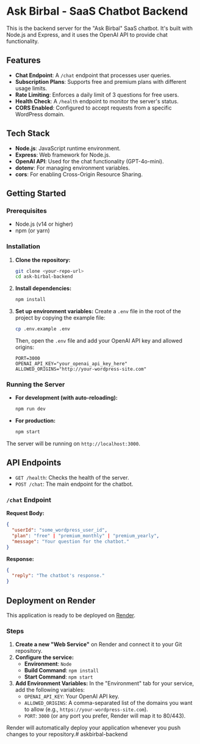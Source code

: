 # Ask Birbal - SaaS Chatbot Backend

This is the backend server for the "Ask Birbal" SaaS chatbot. It's built with Node.js and Express, and it uses the OpenAI API to provide chat functionality.

## Features

-   **Chat Endpoint**: A `/chat` endpoint that processes user queries.
-   **Subscription Plans**: Supports free and premium plans with different usage limits.
-   **Rate Limiting**: Enforces a daily limit of 3 questions for free users.
-   **Health Check**: A `/health` endpoint to monitor the server's status.
-   **CORS Enabled**: Configured to accept requests from a specific WordPress domain.

## Tech Stack

-   **Node.js**: JavaScript runtime environment.
-   **Express**: Web framework for Node.js.
-   **OpenAI API**: Used for the chat functionality (GPT-4o-mini).
-   **dotenv**: For managing environment variables.
-   **cors**: For enabling Cross-Origin Resource Sharing.

## Getting Started

### Prerequisites

-   Node.js (v14 or higher)
-   npm (or yarn)

### Installation

1.  **Clone the repository:**
    ```bash
    git clone <your-repo-url>
    cd ask-birbal-backend
    ```

2.  **Install dependencies:**
    ```bash
    npm install
    ```

3.  **Set up environment variables:**
    Create a `.env` file in the root of the project by copying the example file:
    ```bash
    cp .env.example .env
    ```
    Then, open the `.env` file and add your OpenAI API key and allowed origins:
    ```
    PORT=3000
    OPENAI_API_KEY="your_openai_api_key_here"
    ALLOWED_ORIGINS="http://your-wordpress-site.com"
    ```

### Running the Server

-   **For development (with auto-reloading):**
    ```bash
    npm run dev
    ```

-   **For production:**
    ```bash
    npm start
    ```

The server will be running on `http://localhost:3000`.

## API Endpoints

-   `GET /health`: Checks the health of the server.
-   `POST /chat`: The main endpoint for the chatbot.

### `/chat` Endpoint

**Request Body:**
```json
{
  "userId": "some_wordpress_user_id",
  "plan": "free" | "premium_monthly" | "premium_yearly",
  "message": "Your question for the chatbot."
}
```

**Response:**
```json
{
  "reply": "The chatbot's response."
}
```

## Deployment on Render

This application is ready to be deployed on [Render](https://render.com/).

### Steps

1.  **Create a new "Web Service"** on Render and connect it to your Git repository.
2.  **Configure the service:**
    -   **Environment**: `Node`
    -   **Build Command**: `npm install`
    -   **Start Command**: `npm start`
3.  **Add Environment Variables:**
    In the "Environment" tab for your service, add the following variables:
    -   `OPENAI_API_KEY`: Your OpenAI API key.
    -   `ALLOWED_ORIGINS`: A comma-separated list of the domains you want to allow (e.g., `https://your-wordpress-site.com`).
    -   `PORT`: `3000` (or any port you prefer, Render will map it to 80/443).

Render will automatically deploy your application whenever you push changes to your repository.# askbirbal-backend
